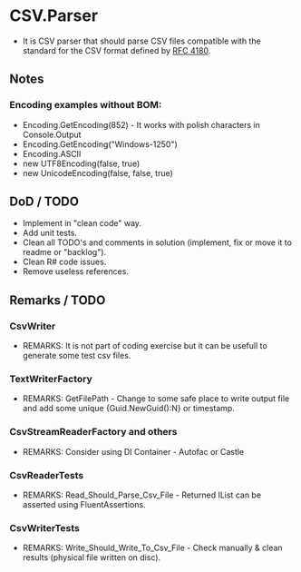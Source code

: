 # CSV.Parser
* It is CSV parser that should parse CSV files compatible with the standard for the CSV format defined by [RFC 4180](https://tools.ietf.org/html/rfc4180).

## Notes

### Encoding examples without BOM:

* Encoding.GetEncoding(852) - It works with polish characters in Console.Output
* Encoding.GetEncoding("Windows-1250")
* Encoding.ASCII
* new UTF8Encoding(false, true)
* new UnicodeEncoding(false, false, true)

## DoD / TODO

* Implement in "clean code" way.
* Add unit tests.
* Clean all TODO's and comments in solution (implement, fix or move it to readme or "backlog").
* Clean R# code issues.
* Remove useless references.

## Remarks / TODO

### CsvWriter
* REMARKS: It is not part of coding exercise but it can be usefull to generate some test csv files.

### TextWriterFactory
* REMARKS: GetFilePath - Change to some safe place to write output file and add some unique {Guid.NewGuid():N} or timestamp.

### CsvStreamReaderFactory and others
* REMARKS: Consider using DI Container - Autofac or Castle

### CsvReaderTests
* REMARKS: Read_Should_Parse_Csv_File - Returned IList<ICsvLine> can be asserted using FluentAssertions.

### CsvWriterTests
* REMARKS: Write_Should_Write_To_Csv_File - Check manually & clean results (physical file written on disc).